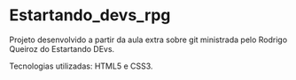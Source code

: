 # Estartando_devs_rpg
Projeto desenvolvido a partir da aula extra sobre git ministrada pelo Rodrigo Queiroz do Estartando DEvs.

Tecnologias utilizadas: HTML5 e CSS3.
